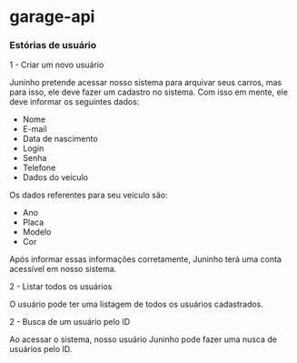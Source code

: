 # garage-api

<h3>Estórias de usuário</h3>

1 - Criar um novo usuário

   Juninho pretende acessar nosso sistema para arquivar seus carros,
   mas para isso, ele deve fazer um cadastro no sistema. Com isso 
   em mente, ele deve informar os seguintes dados: 
    
   * Nome
   * E-mail
   * Data de nascimento
   * Login
   * Senha
   * Telefone
   * Dados do veículo
   
   Os dados referentes para seu veículo são:
   
   * Ano
   * Placa
   * Modelo
   * Cor
   
   Após informar essas informações corretamente, Juninho terá uma conta
   acessível em nosso sistema.

2 - Listar todos os usuários

   O usuário pode ter uma listagem de todos os usuários cadastrados.
   
2 - Busca de um usuário pelo ID

   Ao acessar o sistema, nosso usuário Juninho pode fazer uma nusca de 
   usuários pelo ID.
